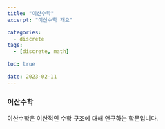 ```yaml
---
title: "이산수학"
excerpt: "이산수학 개요"

categories:
  - discrete
tags:
  - [discrete, math]

toc: true

date: 2023-02-11
---
```


### 이산수학

이산수학은 이산적인 수학 구조에 대해 연구하는 학문입니다.